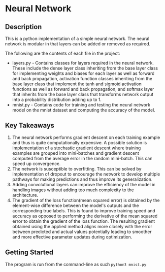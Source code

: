 # Neural Network
## Description
This is a python implementation of a simple neural network. The neural network is modular in that layers can be added or removed as required.

The following are the contents of each file in the project:
- layers.py -  Contains classes for layers required in the neural network. These include the dense layer class inheriting from the base layer class for implementing weights and biases for each layer as well as forward and back propagation, activation function classes inheriting from the base layer class that implement the tanh and sigmoid activation functions as well as forward and back propagation, and softmax layer that inherits from the base layer class that transforms network output into a probability distribution adding up to 1.
- mnist.py - Contains code for training and testing the neural network model on the mnist dataset and computing the accuracy of the model.

## Key Takeaways
1. The neural network performs gradient descent on each training example and thus is quite computationally expensive. A possible solution is implementation of a stochastic gradient descent where training examples are grouped into mini-batches and gradient descent computed from the average error in the random mini-batch. This can speed up convergence.
2. The network is susceptible to overfitting. This can be solved by implementation of dropout to encourage the network to develop multiple pathways for making predictions and thus improve its generalization.
3. Adding convolutional layers can improve the efficiency of the model in handling images without adding too much complexity to the architecture.
4. The gradient of the loss function(mean squared error) is obtained by the element-wise difference between the model's outputs and the corresponding true labels. This is found to improve training speed and accuracy as opposed to performing the derivative of the mean squared error to obtain the gradient of the loss function. The resulting gradient obtained using the applied method aligns more closely with the error between predicted and actual values potentially leading to smoother and more effective parameter updates during optimization. 

## Getting Started
The program is run from the command-line as such `python3 mnist.py`
    